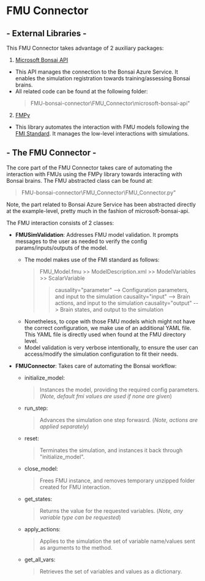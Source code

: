 # FMU Connector

## - External Libraries -

This FMU Connector takes advantage of 2 auxiliary packages:

1. [Microsoft Bonsai API](https://github.com/microsoft/microsoft-bonsai-api)
- This API manages the connection to the Bonsai Azure Service. It enables the simulation registration towards training/assessing Bonsai brains.
- All related code can be found at the following folder:
  >  FMU-bonsai-connector\FMU_Connector\microsoft-bonsai-api"

2. [FMPy](https://github.com/CATIA-Systems/FMPy)
- This library automates the interaction with FMU models following the [FMI Standard](https://fmi-standard.org/). It manages the low-level
interactions with simulations.

## - The FMU Connector -

The core part of the FMU Connector takes care of automating the interaction with FMUs using the FMPy library towards interacting with Bonsai
brains. The FMU abstracted class can be found at:
  > FMU-bonsai-connector\FMU_Connector\FMU_Connector.py"

Note, the part related to Bonsai Azure Service has been abstracted directly at the example-level, pretty much in the fashion of
microsoft-bonsai-api.

The FMU interaction consists of 2 classes:

- **FMUSimValidation**: Addresses FMU model validation. It prompts messages to the user as needed to verify the config params/inputs/outputs of the model.
  - The model makes use of the FMI standard as follows:
      > FMU_Model.fmu >> ModelDescription.xml >> ModelVariables >> ScalarVariable
      > > causality="parameter" --> Configuration parameters, and input to the simulation
      > > causality="input" --> Brain actions, and input to the simulation
      > > causality="output" --> Brain states, and output to the simulation
  - Nonetheless, to cope with those FMU models which might not have the correct configuration, we make use of an additional YAML file.
  This YAML file is directly used when found at the FMU directory level.
  - Model validation is very verbose intentionally, to ensure the user can access/modify the simulation configuration to fit their needs.

- **FMUConnector**: Takes care of automating the Bonsai workflow:
  - initialize_model:
    > Instances the model, providing the required config parameters. (*Note, default fmi values are used if none are given*)
  - run_step:
    > Advances the simulation one step forwasrd. (*Note, actions are applied separately*)
  - reset:
    > Terminates the simulation, and instances it back through "initialize_model".
  - close_model:
    > Frees FMU instance, and removes temporary unzipped folder created for FMU interaction.
  - get_states:
    > Returns the value for the requested variables. (*Note, any variable type can be requested*)
  - apply_actions:
    > Applies to the simulation the set of variable name/values sent as arguments to the method.
  - get_all_vars:
    > Retrieves the set of variables and values as a dictionary.


